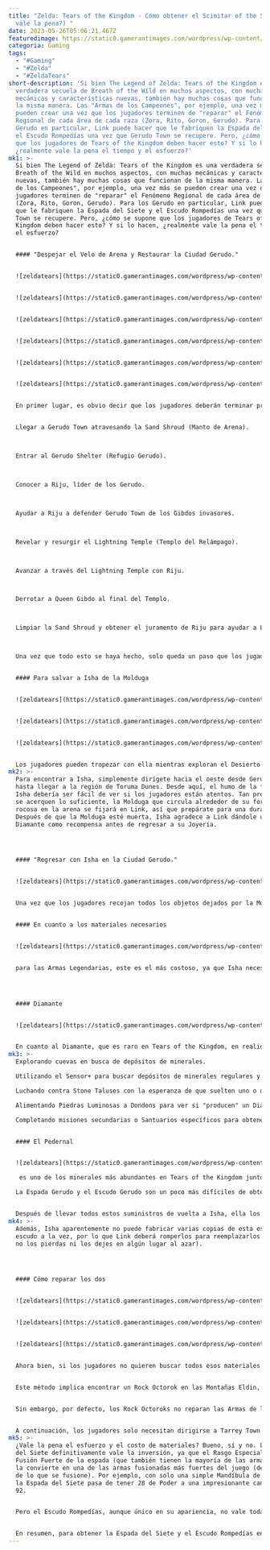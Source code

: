 ```yaml
---
title: "Zelda: Tears of the Kingdom - Cómo obtener el Scimitar of the Seven (¿y
  vale la pena?) "
date: 2023-05-26T05:06:21.467Z
featuredimage: https://static0.gamerantimages.com/wordpress/wp-content/uploads/2023/05/zelda-tears-of-the-kingdom-scimitar-of-the-seven-and-daybreaker-guide-and-is-it-worth-it-header-image.jpg?q=50&fit=contain&w=1140&h=&dpr=1.5
categoria: Gaming
tags:
  - "#Gaming"
  - "#Zelda"
  - "#ZeldaTears"
short-description: 'Si bien The Legend of Zelda: Tears of the Kingdom es una
  verdadera secuela de Breath of the Wild en muchos aspectos, con muchas
  mecánicas y características nuevas, también hay muchas cosas que funcionan de
  la misma manera. Las "Armas de los Campeones", por ejemplo, una vez más se
  pueden crear una vez que los jugadores terminen de "reparar" el Fenómeno
  Regional de cada área de cada raza (Zora, Rito, Goron, Gerudo). Para los
  Gerudo en particular, Link puede hacer que le fabriquen la Espada del Siete y
  el Escudo Rompedías una vez que Gerudo Town se recupere. Pero, ¿cómo se supone
  que los jugadores de Tears of the Kingdom deben hacer esto? Y si lo hacen,
  ¿realmente vale la pena el tiempo y el esfuerzo?'
mk1: >-
  Si bien The Legend of Zelda: Tears of the Kingdom es una verdadera secuela de
  Breath of the Wild en muchos aspectos, con muchas mecánicas y características
  nuevas, también hay muchas cosas que funcionan de la misma manera. Las "Armas
  de los Campeones", por ejemplo, una vez más se pueden crear una vez que los
  jugadores terminen de "reparar" el Fenómeno Regional de cada área de cada raza
  (Zora, Rito, Goron, Gerudo). Para los Gerudo en particular, Link puede hacer
  que le fabriquen la Espada del Siete y el Escudo Rompedías una vez que Gerudo
  Town se recupere. Pero, ¿cómo se supone que los jugadores de Tears of the
  Kingdom deben hacer esto? Y si lo hacen, ¿realmente vale la pena el tiempo y
  el esfuerzo? 


  #### "Despejar el Velo de Arena y Restaurar la Ciudad Gerudo."


  ![zeldatears](https://static0.gamerantimages.com/wordpress/wp-content/uploads/2023/05/legend-of-zelda-tears-of-the-kingdom-link-and-riju-hearing-old-sage-voice.jpg?q=50&fit=crop&w=480&dpr=1.5 "zeldatears")


  ![zeldatears](https://static0.gamerantimages.com/wordpress/wp-content/uploads/2023/05/legend-of-zelda-tears-of-the-kingdom-gibdo-outside-gerudo-town.jpg?q=50&fit=crop&w=480&dpr=1.5 "zeldatears")


  ![zeldatears](https://static0.gamerantimages.com/wordpress/wp-content/uploads/2023/05/legend-of-zelda-tears-of-the-kingdom-connecting-the-pillars-of-light-to-spawn-lightning-temple.jpg?q=50&fit=crop&w=480&dpr=1.5 "zeldatears")


  ![zeldatears](https://static0.gamerantimages.com/wordpress/wp-content/uploads/2023/05/legend-of-zelda-tears-of-the-kingdom-queen-gibdo-entrance-cutscene.jpg?q=50&fit=crop&w=480&dpr=1.5 "zeldatears")


  ![zeldatears](https://static0.gamerantimages.com/wordpress/wp-content/uploads/2023/05/legend-of-zelda-tears-of-the-kingdom-riju-passing-vow-to-link.jpg?q=50&fit=crop&w=480&dpr=1.5 "zeldatears")


  ![zeldatears](https://static0.gamerantimages.com/wordpress/wp-content/uploads/2023/05/legend-of-zelda-tears-of-the-kingdom-main-quest-complete-pop-up.jpg?q=50&fit=crop&w=480&dpr=1.5 "zeldatears")


  En primer lugar, es obvio decir que los jugadores deberán terminar primero las misiones principales en el Desierto Gerudo. Para hacer esto (advertencia de spoilers):


  Llegar a Gerudo Town atravesando la Sand Shroud (Manto de Arena).



  Entrar al Gerudo Shelter (Refugio Gerudo).



  Conocer a Riju, líder de los Gerudo.



  Ayudar a Riju a defender Gerudo Town de los Gibdos invasores.



  Revelar y resurgir el Lightning Temple (Templo del Relámpago).



  Avanzar a través del Lightning Temple con Riju.



  Derrotar a Queen Gibdo al final del Templo.



  Limpiar la Sand Shroud y obtener el juramento de Riju para ayudar a Link.



  Una vez que todo esto se haya hecho, solo queda un paso que los jugadores deben tomar, que es salvar al propietario desaparecido de la Joyería, Isha. Técnicamente, los jugadores pueden hacer esto antes o después de terminar la línea de misiones principales "Riju of Gerudo Town", pero la mayoría de los jugadores no exploran el Desierto Gerudo mientras la Sand Shroud aún está presente y simplemente "encuentran" a Isha mientras exploran.


  #### Para salvar a Isha de la Molduga


  ![zeldatears](https://static0.gamerantimages.com/wordpress/wp-content/uploads/2023/05/legend-of-zelda-tears-of-the-kingdom-finishing-off-molduga-in-dunes-of-gerudo-desert.jpg?q=50&fit=crop&w=480&dpr=1.5 "zeldatears")


  ![zeldatears](https://static0.gamerantimages.com/wordpress/wp-content/uploads/2023/05/legend-of-zelda-tears-of-the-kingdom-isha-exclaiming-its-gone-when-molduga-is-dead.jpg?q=50&fit=crop&w=480&dpr=1.5 "zeldatears")


  ![zeldatears](https://static0.gamerantimages.com/wordpress/wp-content/uploads/2023/05/legend-of-zelda-tears-of-the-kingdom-isha-talking-to-link-after-molduga-rescue.jpg?q=50&fit=crop&w=480&dpr=1.5 "zeldatears")


  Los jugadores pueden tropezar con ella mientras exploran el Desierto Gerudo dentro de la Sand Shroud o salvar a Isha después de derrotar a Queen Gibdo con la Sand Shroud desaparecida. Si lo hacen después de que Queen Gibdo haya desaparecido, pueden aceptar la misión secundaria "The Missing Owner" de Cara, otra Gerudo que trabaja en la Joyería, para ir a buscarla.
mk2: >-
  Para encontrar a Isha, simplemente dirígete hacia el oeste desde Gerudo Town
  hasta llegar a la región de Toruma Dunes. Desde aquí, el humo de la fogata de
  Isha debería ser fácil de ver si los jugadores están atentos. Tan pronto como
  se acerquen lo suficiente, la Molduga que circula alrededor de su formación
  rocosa en la arena se fijará en Link, así que prepárate para una dura batalla.
  Después de que la Molduga esté muerta, Isha agradece a Link dándole un
  Diamante como recompensa antes de regresar a su Joyería.




  #### "Regresar con Isha en la Ciudad Gerudo."


  ![zeldatears](https://static0.gamerantimages.com/wordpress/wp-content/uploads/2023/05/legend-of-zelda-tears-of-the-kingdom-talking-to-isha-in-gerudo-town.jpg?q=50&fit=crop&w=1500&dpr=1.5 "zeldatears")


  Una vez que los jugadores recojan todos los objetos dejados por la Molduga que acechaba a Isha, regresen a Gerudo Town y hablen nuevamente con ella afuera de su tienda. Mencionará que quiere hacer algo para agradecerle a Link por salvar su vida y se ofrece a utilizar el conocimiento de su familia para fabricar la legendaria Espada del Siete y el Escudo Rompedías. Sin embargo, para hacer esto, Isha necesita materiales bastante raros.


  #### En cuanto a los materiales necesarios 


  ![zeldatears](https://static0.gamerantimages.com/wordpress/wp-content/uploads/2023/05/zelda-tears-of-the-kingdom-isha-mentioning-she-has-all-the-materials.jpg?q=50&fit=crop&w=1500&dpr=1.5 "zeldatears")


  para las Armas Legendarias, este es el más costoso, ya que Isha necesita 4 Diamantes, 10 Pedernal, una Espada Gerudo y un Escudo Gerudo para hacer estas "Armas de los Siete".




  #### D﻿iamante


  ![zeldatears](https://static0.gamerantimages.com/wordpress/wp-content/uploads/2023/05/legend-of-zelda-tears-of-the-kingdom-looking-at-a-diamond-in-goron-city.jpg?q=50&fit=crop&w=1500&dpr=1.5 "zeldatears")


  En cuanto al Diamante, que es raro en Tears of the Kingdom, en realidad hay muchas formas de obtenerlo. Por ejemplo, se pueden encontrar Diamantes:
mk3: >-
  Explorando cuevas en busca de depósitos de minerales.

  Utilizando el Sensor+ para buscar depósitos de minerales regulares y raros en las Montañas Eldin.

  Luchando contra Stone Taluses con la esperanza de que suelten uno o dos Diamantes al morir.

  Alimentando Piedras Luminosas a Dondons para ver si "producen" un Diamante un rato después.

  Completando misiones secundarias o Santuarios específicos para obtener un Diamante como recompensa al final o encontrarlo en un cofre.


  #### El Pedernal


  ![zeldatears](https://static0.gamerantimages.com/wordpress/wp-content/uploads/2023/05/legend-of-zelda-tears-of-the-kingdom-finding-a-diamond-from-an-ore-deposit.jpg?q=50&fit=crop&w=1500&dpr=1.5 "zeldatears")

   es uno de los minerales más abundantes en Tears of the Kingdom junto con el Ámbar y la Sal de Roca. La mayoría de las veces, los jugadores no pueden romper más de 2 o 3 depósitos de minerales sin obtener algo de Pedernal o Sal de Roca. De hecho, mientras utilizan cualquiera de los métodos anteriores para buscar Diamantes, casi con seguridad encontrarán todo el Pedernal que necesitarán para fabricar esta espada y escudo.

  La Espada Gerudo y el Escudo Gerudo son un poco más difíciles de obtener, incluso más que los Diamantes en ciertas circunstancias. Lo más confiable es encontrarlos cazando los Electric Like Likes que se encuentran en los techos de numerosas Ruinas en el Desierto Gerudo, como las West Gerudo Ruins o las Ancient Prison Ruins. Estos Electric Like Likes dejarán caer cofres al morir que parecen extraer al azar una pequeña lista de posibles recompensas regionales, que incluye una Espada Gerudo o un Escudo Gerudo. Sin embargo, si los jugadores no tienen suerte con estos objetos sin que se acerque una Luna de Sangre a la vista, o simplemente quieren optar por un método más confiable, hay formas de encontrar una Espada fácilmente. Del mismo modo, hay cofres que garantizan tener un Escudo Gerudo, como el cofre en la esquina noroeste de Gerudo Town, en la esquina diagonal de la Sand Seal Rental Shop, o incluso el cofre en la cuarta de las doce cuevas de los Altar Ruins (mirando el mapa e yendo de la cueva más al noroeste a la cueva más al sureste).


  Después de llevar todos estos suministros de vuelta a Isha, ella los fabricará de inmediato para Link y le entregará los dos legendarios armamentos. También menciona que, si se rompen, puede volver a fabricar la Espada del Siete y el Escudo Rompedías, pero requerirá el mismo costo de materiales que la espada, el escudo, 10 Pedernal y 4 Diamantes.
mk4: >-
  Además, Isha aparentemente no puede fabricar varias copias de esta espada y
  escudo a la vez, por lo que Link deberá romperlos para reemplazarlos (así que
  no los pierdas ni los dejes en algún lugar al azar).




  #### Cómo reparar los dos 


  ![zeldatears](https://static0.gamerantimages.com/wordpress/wp-content/uploads/2023/05/legend-of-zelda-tears-of-the-kingdom-activating-momosik-shrine-travel-pad-near-rock-octorok-1.jpg?q=50&fit=crop&w=400&dpr=1.5 "zeldatears")


  ![zeldatears](https://static0.gamerantimages.com/wordpress/wp-content/uploads/2023/05/zelda-tears-of-the-kingdom-rock-octorok-up-close-using-scope-1.jpg?q=50&fit=crop&w=400&dpr=1.5 "zeldatears")


  ![zeldatears](https://static0.gamerantimages.com/wordpress/wp-content/uploads/2023/05/zelda-tears-of-the-kingdom-rock-octorok-sucking-in-and-repairing-weapon-1.jpg?q=50&fit=crop&w=400&dpr=1.5 "zeldatears")


  Ahora bien, si los jugadores no quieren buscar todos esos materiales nuevamente y prefieren simplemente reparar la Espada del Siete y el Escudo Rompedías, no busquen más. Para hacerlo, deberán utilizar un método de reparación de armas dentro del juego que todos parecen estar utilizando ahora que la información está disponible.


  Este método implica encontrar un Rock Octorok en las Montañas Eldin, de los cuales habrá muchos para encontrar. El lugar favorito en general parece ser justo al lado del Santuario Momosik en el lado noreste de la Montaña de la Muerte. Para reparar cualquier arma estándar con este Octorok, simplemente acérquense a él, dejen el arma en el suelo y aléjense para que el Octorok aspire el arma y la escupa de nuevo hacia Link. Al hacerlo, el Octorok debería brillar brevemente antes de escupir el arma, lo que indica que ahora está completamente reparada.


  Sin embargo, por defecto, los Rock Octoroks no reparan las Armas de los Campeones y simplemente las escupirán sin alterarlas, ¿verdad? Pero, si los jugadores fusionan la Espada del Siete o el Escudo Rompedías con cualquier escudo estándar y luego dejan el escudo en el suelo, repararán tanto el escudo estándar como el arma de campeón.


  A continuación, los jugadores solo necesitan dirigirse a Tarrey Town y hablar con Pelison, un pequeño Goron junto a la Tienda General, y pagarle 20 rupias para separar el escudo de la Espada del Siete o el Escudo Rompedías. Y así, los jugadores pueden reparar por completo este escudo y esta espada extremadamente poderosos sin tener que encontrar y gastar todos esos materiales para fabricarlos nuevamente por completo.
mk5: >-
  ¿Vale la pena el esfuerzo y el costo de materiales? Bueno, sí y no. La Espada
  del Siete definitivamente vale la inversión, ya que el Rasgo Especial de
  Fusión Fuerte de la espada (que también tienen la mayoría de las armas Gerudo)
  la convierte en una de las armas fusionadas más fuertes del juego (dependiendo
  de lo que se fusione). Por ejemplo, con solo una simple Mandíbula de Molduga,
  la Espada del Siete pasa de tener 28 de Poder a una impresionante cantidad de
  92.


  Pero el Escudo Rompedías, aunque único en su apariencia, no vale toda esa inversión. Es un escudo bastante bueno, considerando todo, pero no tiene ningún tipo de "efecto adicional" y no sobresale por encima de todos los demás escudos que lo rodean en términos de defensa o durabilidad general. Si los jugadores pudieran fabricar solo la espada por la mitad del costo, esa sería la ruta recomendada. Lamentablemente, estos dos objetos vienen en conjunto, pero la Espada del Siete sigue valiendo la pena el costo total.


  En resumen, para obtener la Espada del Siete y el Escudo Rompedías en The Legend of Zelda: Tears of the Kingdom, los jugadores deben completar las misiones principales en el Desierto Gerudo, salvar a Isha de la Molduga, recolectar los materiales necesarios y llevarlos de vuelta a Isha. También existe un método de reparación utilizando un Rock Octorok y la ayuda de Pelison en Tarrey Town. La Espada del Siete es una inversión valiosa, mientras que el Escudo Rompedías no destaca tanto.
---
```

